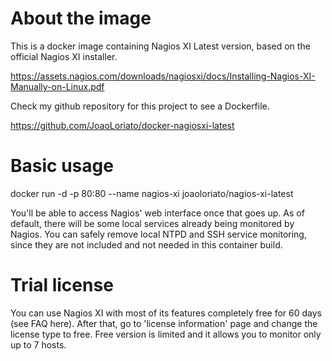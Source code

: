 # About the image

This is a docker image containing Nagios XI Latest version, based on the official Nagios XI installer.

https://assets.nagios.com/downloads/nagiosxi/docs/Installing-Nagios-XI-Manually-on-Linux.pdf

Check my github repository for this project to see a Dockerfile. 

https://github.com/JoaoLoriato/docker-nagiosxi-latest

# Basic usage
docker run -d -p 80:80 --name nagios-xi joaoloriato/nagios-xi-latest

You'll be able to access Nagios' web interface once that goes up. As of default, there will be some local services already being monitored by Nagios. You can safely remove local NTPD and SSH service monitoring, since they are not included and not needed in this container build.

# Trial license
You can use Nagios XI with most of its features completely free for 60 days (see FAQ here). After that, go to 'license information' page and change the license type to free. Free version is limited and it allows you to monitor only up to 7 hosts.
